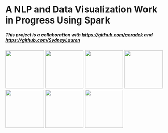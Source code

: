 # A NLP and Data Visualization Work in Progress Using Spark

##### This project is a collaboration with <a href="Evan Atkins">https://github.com/coradek</a> and <a href="Sydney Decoto">https://github.com/SydneyLauren</a>


<img src="images/spark" width="120">
<img src="images/project_gutenberg.png" width="120">
<img src="images/python.png" width="120">
<img src="images/linux.png" width="120">
<img src="images/github.png" width="120">
<img src="images/jupyter.png" width="120">
<img src="images/matplotlib.png" width="120">
